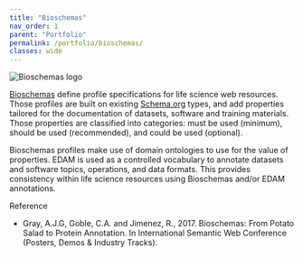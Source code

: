 ```yaml
---
title: "Bioschemas"
nav_order: 1
parent: "Portfolio"
permalink: /portfolio/bioschemas/
classes: wide
---
```


<div style="display: flex; align-items: center; gap: 1em; margin-bottom: 1em;">
  <img src="{{ '/assets/images/bioschemas.png' | relative_url }}" alt="Bioschemas logo" style="height: auto;">
  <h2 style="margin: 0;"></h2>
</div>


[Bioschemas](https://bioschemas.org/) define profile specifications for life science web resources. Those profiles are built on existing [Schema.org](http://Schema.org) types, and add properties tailored for the documentation of datasets, software and training materials. Those properties are classified into categories: must be used (minimum), should be used (recommended), and could be used (optional). 

Bioschemas profiles make use of domain ontologies to use for the value of properties. EDAM is used as a controlled vocabulary to annotate datasets and software topics, operations, and data formats. This provides consistency within life science resources using Bioschemas and/or EDAM annotations.

Reference

* Gray, A.J.G, Goble, C.A. and Jimenez, R., 2017. Bioschemas: From Potato Salad to Protein Annotation. In International Semantic Web Conference (Posters, Demos & Industry Tracks).
